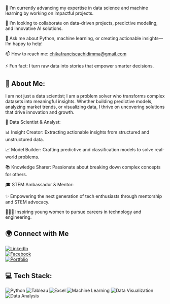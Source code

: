 🔭 I’m currently advancing my expertise in data science and machine learning by working on impactful projects.

👯 I’m looking to collaborate on data-driven projects, predictive modeling, and innovative AI solutions.

💬 Ask me about Python, machine learning, or creating actionable insights—I’m happy to help!

📫 How to reach me: chikafranciscachidimma@gmail.com

⚡ Fun fact: I turn raw data into stories that empower smarter decisions.

**💫 About Me:** 
---
I am not just a data scientist; I am a problem solver who transforms complex datasets into meaningful insights. Whether building predictive models, analyzing market trends, or visualizing data, I thrive on uncovering solutions that drive innovation and growth.

🤖 Data Scientist & Analyst:

📊 Insight Creator: Extracting actionable insights from structured and unstructured data. 

📈 Model Builder: Crafting predictive and classification models to solve real-world problems. 

📚 Knowledge Sharer: Passionate about breaking down complex concepts for others.

🎓 STEM Ambassador & Mentor:

✨ Empowering the next generation of tech enthusiasts through mentorship and STEM advocacy. 

👩🏽‍🏫 Inspiring young women to pursue careers in technology and engineering.

## 🌍 Connect with Me  

[![LinkedIn](https://img.shields.io/badge/LinkedIn-0077B5?style=for-the-badge&logo=linkedin&logoColor=white)](https://www.linkedin.com/in/chika-francisca-chidimma-659428203/)  
[![Facebook](https://img.shields.io/badge/Facebook-1877F2?style=for-the-badge&logo=facebook&logoColor=white)](https://www.facebook.com/share/163jjSDmPZ/?mibextid=wwXIfr)  
[![Portfolio](https://img.shields.io/badge/Portfolio-FF5733?style=for-the-badge&logo=web&logoColor=white)](https://chikafranciscachidimma-portfolio.lovable.app/)


**💻 Tech Stack:**
---

![Python](https://img.shields.io/badge/Python-3776AB?style=for-the-badge&logo=python&logoColor=white) 
![Tableau](https://img.shields.io/badge/Tableau-E97627?style=for-the-badge&logo=tableau&logoColor=white) 
![Excel](https://img.shields.io/badge/Microsoft%20Excel-217346?style=for-the-badge&logo=microsoftexcel&logoColor=white) 
![Machine Learning](https://img.shields.io/badge/Machine%20Learning-FF6F00?style=for-the-badge&logo=tensorflow&logoColor=white) 
![Data Visualization](https://img.shields.io/badge/Data%20Visualization-4CAF50?style=for-the-badge&logo=databricks&logoColor=white) 
![Data Analysis](https://img.shields.io/badge/Data%20Analysis-00ADD8?style=for-the-badge&logo=powerbi&logoColor=white)  



